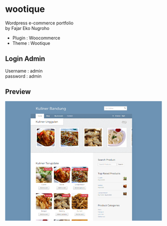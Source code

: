 # wootique
Wordpress e-commerce portfolio  
by Fajar Eko Nugroho 

* Plugin : Woocommerce
* Theme : Wootique

## Login Admin
Username : admin  
password : admin

## Preview
![preview image](./preview/preview.PNG)